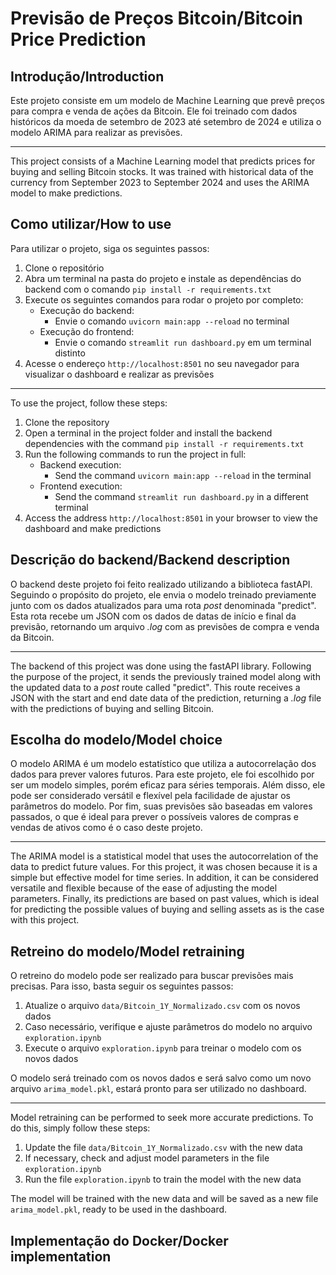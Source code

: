 # Previsão de Preços Bitcoin/Bitcoin Price Prediction

## Introdução/Introduction
Este projeto consiste em um modelo de Machine Learning que prevê preços para compra e venda de ações da Bitcoin. Ele foi treinado com dados históricos da moeda de setembro de 2023 até setembro de 2024 e utiliza o modelo ARIMA para realizar as previsões.

----------------------------------------------------------------------------------------------------------------------------

This project consists of a Machine Learning model that predicts prices for buying and selling Bitcoin stocks. It was trained with historical data of the currency from September 2023 to September 2024 and uses the ARIMA model to make predictions.

## Como utilizar/How to use
Para utilizar o projeto, siga os seguintes passos:
1. Clone o repositório
2. Abra um terminal na pasta do projeto e instale as dependências do backend com o comando ``pip install -r requirements.txt``
3. Execute os seguintes comandos para rodar o projeto por completo:
    - Execução do backend:
        - Envie o comando ``uvicorn main:app --reload`` no terminal
    - Execução do frontend:
        - Envie o comando ``streamlit run dashboard.py`` em um terminal distinto
4. Acesse o endereço ``http://localhost:8501`` no seu navegador para visualizar o dashboard e realizar as previsões

----------------------------------------------------------------------------------------------------------------------------

To use the project, follow these steps:
1. Clone the repository
2. Open a terminal in the project folder and install the backend dependencies with the command ``pip install -r requirements.txt``
3. Run the following commands to run the project in full:
    - Backend execution:
        - Send the command ``uvicorn main:app --reload`` in the terminal
    - Frontend execution:
        - Send the command ``streamlit run dashboard.py`` in a different terminal
4. Access the address ``http://localhost:8501`` in your browser to view the dashboard and make predictions

## Descrição do backend/Backend description
O backend deste projeto foi feito realizado utilizando a biblioteca fastAPI. Seguindo o propósito do projeto, ele envia o modelo treinado previamente junto com os dados atualizados para uma rota _post_ denominada "predict". Esta rota recebe um JSON com os dados de datas de início e final da previsão, retornando um arquivo _.log_ com as previsões de compra e venda da Bitcoin.

----------------------------------------------------------------------------------------------------------------------------

The backend of this project was done using the fastAPI library. Following the purpose of the project, it sends the previously trained model along with the updated data to a _post_ route called "predict". This route receives a JSON with the start and end date data of the prediction, returning a _.log_ file with the predictions of buying and selling Bitcoin.

## Escolha do modelo/Model choice
O modelo ARIMA é um modelo estatístico que utiliza a autocorrelação dos dados para prever valores futuros. Para este projeto, ele foi escolhido por ser um modelo simples, porém eficaz para séries temporais. Além disso, ele pode ser considerado versátil e flexível pela facilidade de ajustar os parâmetros do modelo. Por fim, suas previsões são baseadas em valores passados, o que é ideal para prever o possíveis valores de compras e vendas de ativos como é o caso deste projeto.

----------------------------------------------------------------------------------------------------------------------------

The ARIMA model is a statistical model that uses the autocorrelation of the data to predict future values. For this project, it was chosen because it is a simple but effective model for time series. In addition, it can be considered versatile and flexible because of the ease of adjusting the model parameters. Finally, its predictions are based on past values, which is ideal for predicting the possible values of buying and selling assets as is the case with this project.

## Retreino do modelo/Model retraining
O retreino do modelo pode ser realizado para buscar previsões mais precisas. Para isso, basta seguir os seguintes passos:
1. Atualize o arquivo ``data/Bitcoin_1Y_Normalizado.csv`` com os novos dados
2. Caso necessário, verifique e ajuste parâmetros do modelo no arquivo ``exploration.ipynb``
3. Execute o arquivo ``exploration.ipynb`` para treinar o modelo com os novos dados

O modelo será treinado com os novos dados e será salvo como um novo arquivo ``arima_model.pkl``, estará pronto para ser utilizado no dashboard.

----------------------------------------------------------------------------------------------------------------------------

Model retraining can be performed to seek more accurate predictions. To do this, simply follow these steps:
1. Update the file ``data/Bitcoin_1Y_Normalizado.csv`` with the new data
2. If necessary, check and adjust model parameters in the file ``exploration.ipynb``
3. Run the file ``exploration.ipynb`` to train the model with the new data

The model will be trained with the new data and will be saved as a new file ``arima_model.pkl``, ready to be used in the dashboard.

## Implementação do Docker/Docker implementation
